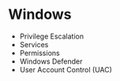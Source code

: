 # Windows


- Privilege Escalation
- Services
- Permissions
- Windows Defender
- User Account Control (UAC)
